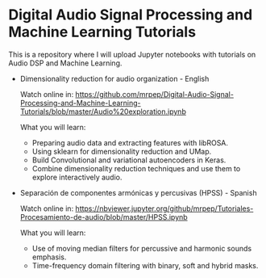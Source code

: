 # Digital Audio Signal Processing and Machine Learning Tutorials

This is a repository where I will upload Jupyter notebooks with tutorials on Audio DSP and Machine Learning.

- Dimensionality reduction for audio organization - English
  
  Watch online in: https://github.com/mrpep/Digital-Audio-Signal-Processing-and-Machine-Learning-Tutorials/blob/master/Audio%20exploration.ipynb

  What you will learn:
    - Preparing audio data and extracting features with libROSA.
    - Using sklearn for dimensionality reduction and UMap.
    - Build Convolutional and variational autoencoders in Keras.
    - Combine dimensionality reduction techniques and use them to explore interactively audio.

- Separación de componentes armónicas y percusivas (HPSS) - Spanish
  
  Watch online in:
  https://nbviewer.jupyter.org/github/mrpep/Tutoriales-Procesamiento-de-audio/blob/master/HPSS.ipynb
  
  What you will learn:
    - Use of moving median filters for percussive and harmonic sounds emphasis.
    - Time-frequency domain filtering with binary, soft and hybrid masks.
    

